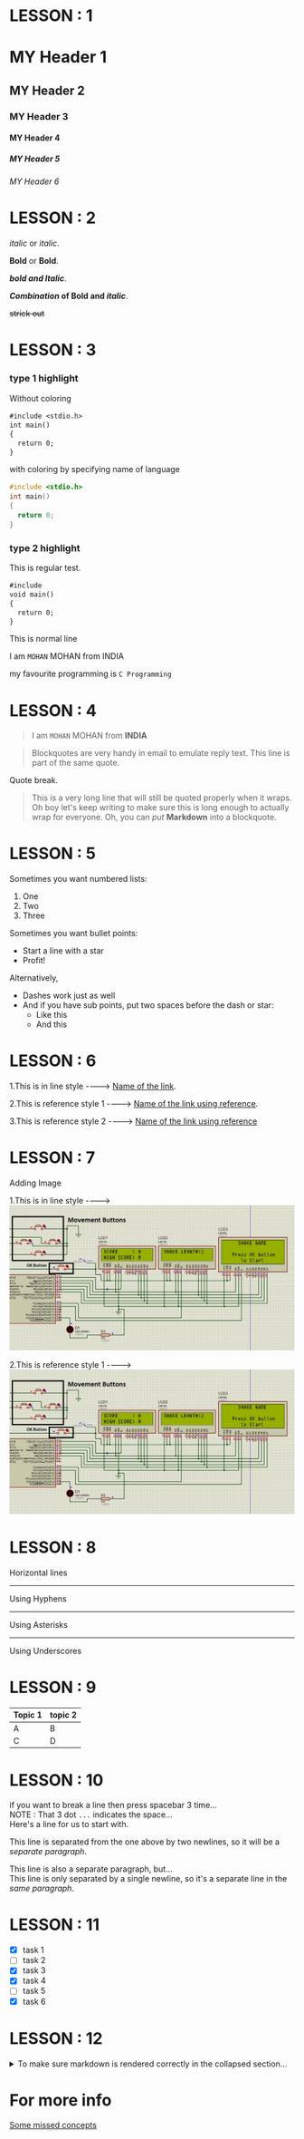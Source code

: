 # LESSON : 1

# MY Header 1 
## MY Header 2 
### MY Header 3 
#### MY Header 4 
##### MY Header 5 
###### MY Header 6 

# LESSON : 2
*italic* or _italic_.

**Bold** or __Bold__.

***bold and ltalic***.

**_Combination_ of Bold and _italic_**.

~~strick out~~

# LESSON : 3
### type 1 highlight
Without coloring
~~~
#include <stdio.h>
int main()
{
  return 0;
}
~~~
with coloring by specifying name of language
~~~c
#include <stdio.h>
int main()
{
  return 0;
}
~~~
### type 2 highlight
This is regular test.

    #include
    void main()
    {
      return 0;
    }

This is normal line 

I am `MOHAN` MOHAN from INDIA

my favourite programming is `C Programming`

# LESSON : 4
> I am `MOHAN` MOHAN from **INDIA**

> Blockquotes are very handy in email to emulate reply text.
> This line is part of the same quote.

Quote break.

> This is a very long line that will still be quoted properly when it wraps. Oh boy let's keep writing to make sure this is long enough to actually wrap for everyone. Oh, you can *put* **Markdown** into a blockquote. 

# LESSON : 5
Sometimes you want numbered lists:

1. One
2. Two
3. Three

Sometimes you want bullet points:

* Start a line with a star
* Profit!

Alternatively,

- Dashes work just as well
- And if you have sub points, put two spaces before the dash or star:
  - Like this
  - And this

# LESSON : 6
1.This is in line style ----> [Name of the link](https://github.com/code-mechanic/Objects-in-C).

2.This is reference style 1 ----> [Name of the link using reference].

3.This is reference style 2 ----> [Name of the link using reference][any user defined name]


[Name of the link using reference]: https://github.com/code-mechanic/Objects-in-C
[any user defined name]: https://github.com/code-mechanic/Objects-in-C

# LESSON : 7
Adding Image 

1.This is in line style ----> ![Name of the link](https://github.com/code-mechanic/Embedded_OOPs/blob/master/Snake.X/pic1.jpg)

2.This is reference style 1 ----> ![Name of the link using reference][picture]

[picture]: https://github.com/code-mechanic/Embedded_OOPs/blob/master/Snake.X/pic1.jpg

# LESSON : 8
Horizontal lines  

---

Using Hyphens

***

Using Asterisks

___

Using Underscores

# LESSON : 9
|Topic 1 | topic 2 |
|---     |---      |
|A       |B        |
|C       |D        |

# LESSON : 10   
if you want to break a line then press spacebar 3 time...   
NOTE : That 3 dot `...` indicates the space...   
Here's a line for us to start with.

This line is separated from the one above by two newlines, so it will be a *separate paragraph*.

This line is also a separate paragraph, but...   
This line is only separated by a single newline, so it's a separate line in the *same paragraph*.

# LESSON : 11
- [x] task 1
- [ ] task 2
- [x] task 3
- [x] task 4   
- [ ] task 5
- [x] task 6 

# LESSON : 12
<details>
<summary>To make sure markdown is rendered correctly in the collapsed section...</summary>

 1. Put an **empty line** after the `<summary>` block.
 2. *Insert your markdown syntax*
 3. Put an **empty line** before the `</details>` tag
 
</details>
 
# For more info
[Some missed concepts](https://www.markdownguide.org/basic-syntax/)
